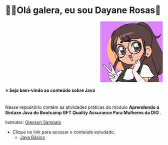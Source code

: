<div>
  <h1 align="left">
  👋🏼Olá galera, eu sou Dayane Rosas🥰
  </h1>
  
  <p align="right">
    <a href="https://github.com/dayane-rosas/java-anatomia-classes/blob/main/ezgif.com-gif-maker.gif"> </a>
    <img src="ezgif.com-gif-maker.gif" width="200">
    
<div align='left'>
  <b> ⭐️ Seja bem-vindo ao conteúdo sobre Java </b>
</div> </br>

  <p align="left">
    Nesse repositório contém as atividades práticas do módulo <b> Aprendendo a Sintaxe Java do Bootcamp GFT Quality Assurance Para Mulheres da DIO </b>.
     <p>Instrutor: <a href="https://github.com/glysns">Gleyson Sampaio</a>
    
<p align="left">

- Clique no link para acessar o conteúdo estudado. 
  - <a href='https://glysns.gitbook.io/java-basico/'> Java Básico </a>
